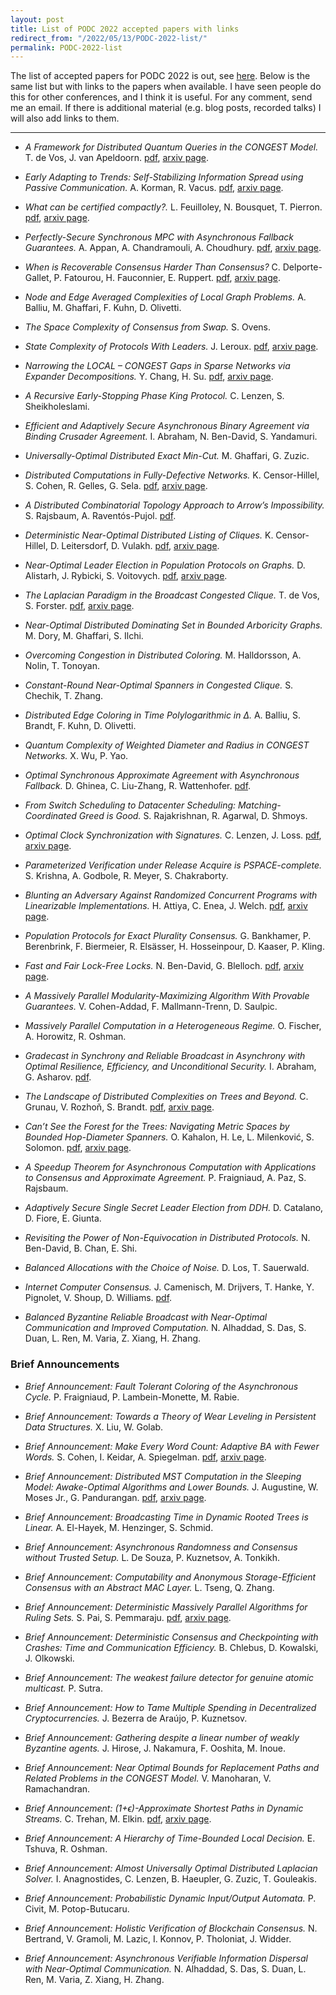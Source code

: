 ```yaml
---
layout: post
title: List of PODC 2022 accepted papers with links
redirect_from: "/2022/05/13/PODC-2022-list/"
permalink: PODC-2022-list
---
```


The list of accepted papers for PODC 2022 is out, see 
[here](https://www.podc.org/podc2022/accepted-papers/). 
Below is the same list but with links to the papers when available. 
I have seen people do this for other conferences, and I think it is useful.
For any comment, send me an email. If there is additional material (e.g. 
blog posts, recorded talks) I will also add links to them.

---

* *A Framework for Distributed Quantum Queries in the CONGEST Model.*
T. de Vos, J. van Apeldoorn.
[pdf](https://arxiv.org/pdf/2202.10969.pdf), 
[arxiv page](https://arxiv.org/abs/2202.10969).

* *Early Adapting to Trends: Self-Stabilizing Information Spread using Passive Communication.*
A. Korman, R. Vacus.
[pdf](https://arxiv.org/pdf/2203.11522.pdf), 
[arxiv page](https://arxiv.org/abs/2203.11522).

* *What can be certified compactly?.*
L. Feuilloley, N. Bousquet, T. Pierron.
[pdf](https://arxiv.org/pdf/2202.06065.pdf), 
[arxiv page](https://arxiv.org/abs/2202.06065).

* *Perfectly-Secure Synchronous MPC with Asynchronous Fallback Guarantees.*
A. Appan, A. Chandramouli, A. Choudhury.
[pdf](https://arxiv.org/pdf/2201.12194.pdf), 
[arxiv page](https://arxiv.org/abs/2201.12194).

* *When is Recoverable Consensus Harder Than Consensus?*
C. Delporte-Gallet, P. Fatourou, H. Fauconnier, E. Ruppert.
[pdf](https://arxiv.org/pdf/2205.14213.pdf), 
[arxiv page](https://arxiv.org/abs/2205.14213).

* *Node and Edge Averaged Complexities of Local Graph Problems.*
A. Balliu, M. Ghaffari, F. Kuhn, D. Olivetti.

* *The Space Complexity of Consensus from Swap.*
S. Ovens.

* *State Complexity of Protocols With Leaders.*
J. Leroux.
[pdf](https://arxiv.org/pdf/2109.15171.pdf), 
[arxiv page](https://arxiv.org/abs/2109.15171).

* *Narrowing the LOCAL – CONGEST Gaps in Sparse Networks via Expander Decompositions.*
Y. Chang, H. Su.
[pdf](https://arxiv.org/pdf/2205.08093.pdf), 
[arxiv page](https://arxiv.org/abs/2205.08093).

* *A Recursive Early-Stopping Phase King Protocol.*
C. Lenzen, S. Sheikholeslami.

* *Efficient and Adaptively Secure Asynchronous Binary Agreement via Binding Crusader Agreement.*
I. Abraham, N. Ben-David, S. Yandamuri.

* *Universally-Optimal Distributed Exact Min-Cut.*
M. Ghaffari, G. Zuzic.

* *Distributed Computations in Fully-Defective Networks.*
K. Censor-Hillel, S. Cohen, R. Gelles, G. Sela.
[pdf](https://arxiv.org/pdf/2205.11148.pdf), 
[arxiv page](https://arxiv.org/abs/2205.11148).

* *A Distributed Combinatorial Topology Approach to Arrow’s Impossibility.*
S. Rajsbaum, A. Raventós-Pujol.
[pdf](https://mpra.ub.uni-muenchen.de/112004/1/MPRA_paper_112004.pdf).

* *Deterministic Near-Optimal Distributed Listing of Cliques.*
K. Censor-Hillel, D. Leitersdorf, D. Vulakh.
[pdf](https://arxiv.org/pdf/2205.09245.pdf), 
[arxiv page](https://arxiv.org/abs/2205.09245).

* *Near-Optimal Leader Election in Population Protocols on Graphs.*
D. Alistarh, J. Rybicki, S. Voitovych.
[pdf](https://arxiv.org/pdf/2205.12597.pdf), 
[arxiv page](https://arxiv.org/abs/2205.12597).

* *The Laplacian Paradigm in the Broadcast Congested Clique.*
T. de Vos, S. Forster.
[pdf](https://arxiv.org/pdf/2205.12059.pdf), 
[arxiv page](https://arxiv.org/abs/2205.12059).

* *Near-Optimal Distributed Dominating Set in Bounded Arboricity Graphs.*
M. Dory, M. Ghaffari, S. Ilchi.

* *Overcoming Congestion in Distributed Coloring.*
M. Halldorsson, A. Nolin, T. Tonoyan.

* *Constant-Round Near-Optimal Spanners in Congested Clique.*
S. Chechik, T. Zhang.

* *Distributed Edge Coloring in Time Polylogarithmic in Δ.*
A. Balliu, S. Brandt, F. Kuhn, D. Olivetti.

* *Quantum Complexity of Weighted Diameter and Radius in CONGEST Networks.*
X. Wu, P. Yao.

* *Optimal Synchronous Approximate Agreement with Asynchronous Fallback.*
D. Ghinea, C. Liu-Zhang, R. Wattenhofer.
[pdf](https://eprint.iacr.org/2022/354.pdf).

* *From Switch Scheduling to Datacenter Scheduling: Matching-Coordinated Greed is Good.*
S. Rajakrishnan, R. Agarwal, D. Shmoys.

* *Optimal Clock Synchronization with Signatures.*
C. Lenzen, J. Loss.
[pdf](https://arxiv.org/pdf/2203.02553.pdf), 
[arxiv page](https://arxiv.org/abs/2203.02553).

* *Parameterized Verification under Release Acquire is PSPACE-complete.*
S. Krishna, A. Godbole, R. Meyer, S. Chakraborty.

* *Blunting an Adversary Against Randomized Concurrent Programs with Linearizable Implementations.*
H. Attiya, C. Enea, J. Welch.
[pdf](https://arxiv.org/pdf/2106.15554.pdf), 
[arxiv page](https://arxiv.org/abs/2106.15554).

* *Population Protocols for Exact Plurality Consensus.*
G. Bankhamer, P. Berenbrink, F. Biermeier, R. Elsässer, H. Hosseinpour, D. Kaaser, P. Kling.

* *Fast and Fair Lock-Free Locks.*
N. Ben-David, G. Blelloch.
[pdf](https://arxiv.org/pdf/2108.04520.pdf), 
[arxiv page](https://arxiv.org/abs/2108.04520).

* *A Massively Parallel Modularity-Maximizing Algorithm With Provable Guarantees.*
V. Cohen-Addad, F. Mallmann-Trenn, D. Saulpic.

* *Massively Parallel Computation in a Heterogeneous Regime.*
O. Fischer, A. Horowitz, R. Oshman.

* *Gradecast in Synchrony and Reliable Broadcast in Asynchrony with Optimal Resilience, Efficiency, and Unconditional Security.*
I. Abraham, G. Asharov.
[pdf](https://eprint.iacr.org/2022/264.pdf).

* *The Landscape of Distributed Complexities on Trees and Beyond.*
C. Grunau, V. Rozhoň, S. Brandt.
[pdf](https://arxiv.org/pdf/2202.04724.pdf), 
[arxiv page](https://arxiv.org/abs/2202.04724).

* *Can’t See the Forest for the Trees: Navigating Metric Spaces by Bounded Hop-Diameter Spanners.*
O. Kahalon, H. Le, L. Milenković, S. Solomon.
[pdf](https://arxiv.org/pdf/2107.14221.pdf), 
[arxiv page](https://arxiv.org/abs/2107.14221).

* *A Speedup Theorem for Asynchronous Computation with Applications to Consensus and Approximate Agreement.*
P. Fraigniaud, A. Paz, S. Rajsbaum.

* *Adaptively Secure Single Secret Leader Election from DDH.*
D. Catalano, D. Fiore, E. Giunta.

* *Revisiting the Power of Non-Equivocation in Distributed Protocols.*
N. Ben-David, B. Chan, E. Shi.

* *Balanced Allocations with the Choice of Noise.*
D. Los, T. Sauerwald.

* *Internet Computer Consensus.*
J. Camenisch, M. Drijvers, T. Hanke, Y. Pignolet, V. Shoup, D. Williams.
[pdf](https://eprint.iacr.org/2021/632.pdf).

* *Balanced Byzantine Reliable Broadcast with Near-Optimal Communication and Improved Computation.*
N. Alhaddad, S. Das, S. Duan, L. Ren, M. Varia, Z. Xiang, H. Zhang.

### Brief Announcements

* *Brief Announcement: Fault Tolerant Coloring of the Asynchronous Cycle.*
P. Fraigniaud, P. Lambein-Monette, M. Rabie.

* *Brief Announcement: Towards a Theory of Wear Leveling in Persistent Data Structures.*
X. Liu, W. Golab.

* *Brief Announcement: Make Every Word Count: Adaptive BA with Fewer Words.*
S. Cohen, I. Keidar, A. Spiegelman.
[pdf](https://arxiv.org/pdf/2202.09123.pdf), 
[arxiv page](https://arxiv.org/abs/2202.09123).

* *Brief Announcement: Distributed MST Computation in the Sleeping Model: Awake-Optimal Algorithms and Lower Bounds.*
J. Augustine, W. Moses Jr., G. Pandurangan.
[pdf](https://arxiv.org/pdf/2204.08385.pdf), 
[arxiv page](https://arxiv.org/abs/2204.08385).

* *Brief Announcement: Broadcasting Time in Dynamic Rooted Trees is Linear.*
A. El-Hayek, M. Henzinger, S. Schmid.

* *Brief Announcement: Asynchronous Randomness and Consensus without Trusted Setup.*
L. De Souza, P. Kuznetsov, A. Tonkikh.

* *Brief Announcement: Computability and Anonymous Storage-Efficient Consensus with an Abstract MAC Layer.*
L. Tseng, Q. Zhang.

* *Brief Announcement: Deterministic Massively Parallel Algorithms for Ruling Sets.*
S. Pai, S. Pemmaraju.
[pdf](https://arxiv.org/pdf/2205.12686.pdf), 
[arxiv page](https://arxiv.org/abs/2205.12686).

* *Brief Announcement: Deterministic Consensus and Checkpointing with Crashes: Time and Communication Efficiency.*
B. Chlebus, D. Kowalski, J. Olkowski.

* *Brief Announcement: The weakest failure detector for genuine atomic multicast.*
P. Sutra.

* *Brief Announcement: How to Tame Multiple Spending in Decentralized Cryptocurrencies.*
J. Bezerra de Araújo, P. Kuznetsov.

* *Brief Announcement: Gathering despite a linear number of weakly Byzantine agents.*
J. Hirose, J. Nakamura, F. Ooshita, M. Inoue.

* *Brief Announcement: Near Optimal Bounds for Replacement Paths and Related Problems in the CONGEST Model.*
V. Manoharan, V. Ramachandran.

* *Brief Announcement: (1+ϵ)-Approximate Shortest Paths in Dynamic Streams.*
C. Trehan, M. Elkin.
[pdf](https://arxiv.org/pdf/2107.13309.pdf), 
[arxiv page](https://arxiv.org/abs/2107.13309).

* *Brief Announcement: A Hierarchy of Time-Bounded Local Decision.*
E. Tshuva, R. Oshman.

* *Brief Announcement: Almost Universally Optimal Distributed Laplacian Solver.*
I. Anagnostides, C. Lenzen, B. Haeupler, G. Zuzic, T. Gouleakis.

* *Brief Announcement: Probabilistic Dynamic Input/Output Automata.*
P. Civit, M. Potop-Butucaru.

* *Brief Announcement: Holistic Verification of Blockchain Consensus.*
N. Bertrand, V. Gramoli, M. Lazic, I. Konnov, P. Tholoniat, J. Widder.

* *Brief Announcement: Asynchronous Verifiable Information Dispersal with Near-Optimal Communication.*
N. Alhaddad, S. Das, S. Duan, L. Ren, M. Varia, Z. Xiang, H. Zhang.


